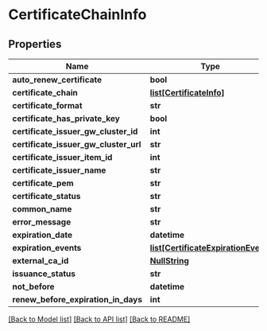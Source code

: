 # CertificateChainInfo

## Properties
Name | Type | Description | Notes
------------ | ------------- | ------------- | -------------
**auto_renew_certificate** | **bool** |  | [optional] 
**certificate_chain** | [**list[CertificateInfo]**](CertificateInfo.md) |  | [optional] 
**certificate_format** | **str** |  | [optional] 
**certificate_has_private_key** | **bool** |  | [optional] 
**certificate_issuer_gw_cluster_id** | **int** |  | [optional] 
**certificate_issuer_gw_cluster_url** | **str** |  | [optional] 
**certificate_issuer_item_id** | **int** |  | [optional] 
**certificate_issuer_name** | **str** |  | [optional] 
**certificate_pem** | **str** |  | [optional] 
**certificate_status** | **str** |  | [optional] 
**common_name** | **str** |  | [optional] 
**error_message** | **str** |  | [optional] 
**expiration_date** | **datetime** |  | [optional] 
**expiration_events** | [**list[CertificateExpirationEvent]**](CertificateExpirationEvent.md) |  | [optional] 
**external_ca_id** | [**NullString**](NullString.md) |  | [optional] 
**issuance_status** | **str** |  | [optional] 
**not_before** | **datetime** |  | [optional] 
**renew_before_expiration_in_days** | **int** |  | [optional] 

[[Back to Model list]](../README.md#documentation-for-models) [[Back to API list]](../README.md#documentation-for-api-endpoints) [[Back to README]](../README.md)


